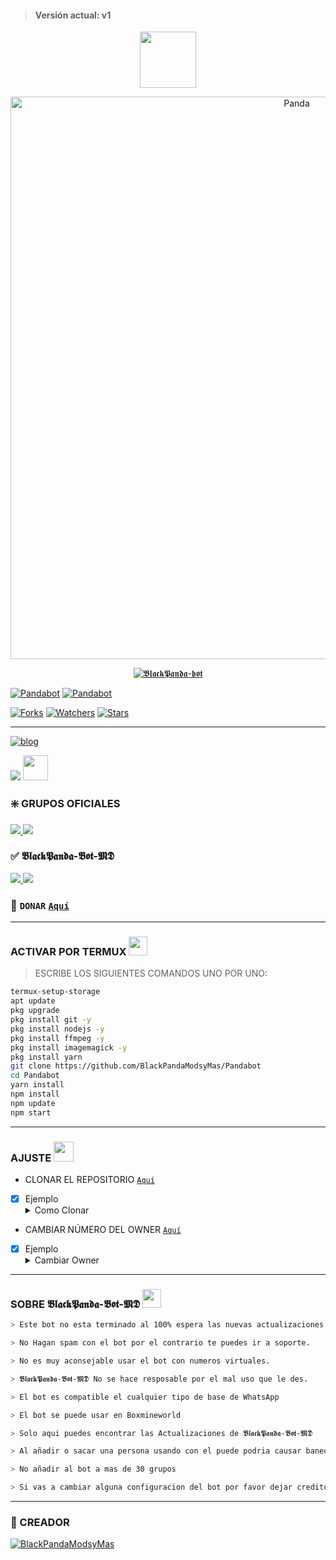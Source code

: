 > #### Versión actual: v1
<p align="center"> 
  <a href="https://github.com/BlackPandaModsyMas/Pandabot/"><img src="https://readme-typing-svg.demolab.com?font=Fira+Code&pause=1000&color=F700EB&center=falso&vCenter=falso&width=435&lines=%F0%9D%90%81%F0%9D%90%A5%F0%9D%90%9A%F0%9D%90%9C%F0%9D%90%A4%F0%9D%90%8F%F0%9D%90%9A%F0%9D%90%A7%F0%9D%90%9D%F0%9D%90%9A-%F0%9D%90%81%F0%9D%90%A8%F0%9D%90%AD+%F0%9D%90%8C%F0%9D%90%83+%F0%9D%90%95%F0%9D%9F%8F;%F0%9D%90%84%F0%9D%90%A5+%F0%9D%90%81%F0%9D%90%A8%F0%9D%90%AD+%F0%9D%90%9A%F0%9D%90%AE%F0%9D%90%A7+%F0%9D%90%A7%F0%9D%90%A8+%F0%9D%90%9E%F0%9D%90%AC%F0%9D%90%AD%F0%9D%90%9A+%F0%9D%90%AD%F0%9D%90%9E%F0%9D%90%AB%F0%9D%90%A6%F0%9D%90%A2%F0%9D%90%A7%F0%9D%90%9A%F0%9D%90%9D%F0%9D%90%A8+%F0%9D%90%9A%F0%9D%90%A5+%F0%9D%9F%8F%F0%9D%9F%8E%F0%9D%9F%8E%25;%F0%9D%90%86%F0%9D%90%AB%F0%9D%90%9A%F0%9D%90%9C%F0%9D%90%A2%F0%9D%90%9A%F0%9D%90%AC+%F0%9D%90%A9%F0%9D%90%A8%F0%9D%90%AB+%F0%9D%90%AE%F0%9D%90%AC%F0%9D%90%9A%F0%9D%90%AB+%F0%9D%90%81%F0%9D%90%A5%F0%9D%90%9A%F0%9D%90%9C%F0%9D%90%A4%F0%9D%90%8F%F0%9D%90%9A%F0%9D%90%A7%F0%9D%90%9D%F0%9D%90%9A-%F0%9D%90%81%F0%9D%90%A8%F0%9D%90%AD+%F0%9D%90%94%F0%9D%90%B0%F0%9D%90%94" height="90px"
</p>

<p align="center">
<img src="https://i.imgur.com/Ltk9Bsh.jpg" alt="Panda" width="900"/>
</p>

<p align="center">
<a href="#"><img title="𝕭𝖑𝖆𝖈𝖐𝕻𝖆𝖓𝖉𝖆-𝖇𝖔𝖙" src="https://img.shields.io/badge/Si te gusto el bot dale al proyecto 🌟 ¡GRACIAS! -red?colorA=%255ffF000&colorB=%23017eFf&style=for-the-badge"></a>
</p>  

<p align="center">
</p>
<a href="#"><img title="Pandabot" src="https://img.shields.io/badge/Suscribete y Sigueme-red?colorA=%255ffF000&colorB=%F77FFFF7&style=for-the-badge"></a> 
<a href="#"><img title="Pandabot" src="https://img.shields.io/badge/Bot Multidivice 24/7-red?colorA=%255ffF000&colorB=%F77FF800&style=for-the-badge">
</a>
    
<p align="higt">   
<a href="https://github.com/BlackPandaModsyMas/Pandabot/network/members"><img title="Forks" src="https://img.shields.io/github/forks/BlackPandaModsyMas/Pandabot?label=Forks&color=blue&style=flat-square"></a>
<a href="https://github.com/BlackPandaModsyMas/Pandabot/watchers"><img title="Watchers" src="https://img.shields.io/github/watchers/BlackPandaModsyMas/Pandabot?label=Watchers&color=green&style=flat-square"></a>
<a href="https://github.com/BlackPandaModsyMas/Pandabot/stargazers"><img title="Stars" src="https://img.shields.io/github/stars/BlackPandaModsyMas/PandaBot?label=Stars&color=yellow&style=flat-square"></a>
</p>

-----
[![blog](https://img.shields.io/badge/YouTube-FF70F0?style=for-the-badge&logo=youtube&logoColor=white)
](https://youtube.com/channel/UCx2DoEC6kb_3kYbYiWkCQFA)  

<p align="hihg">   
<a href="https://instagram.com/Black_panda_mods12" target="_blank"> <img src="https://img.shields.io/badge/-Instagram-%23E4405F?style=for-the-badge&logo=instagram&logoColor=white" target="_blank"></a>
<a href="https://github.com/BlackPandaModsyMas"><img src="http://readme-typing-svg.herokuapp.com?font=mono&size=14&duration=3000&color=ABF7BB&center=verdadero&vCenter=verdadero&lines=Solo+escribeme+si+tiene+dudas." height="40px"
</p> 
</a>

### ❇️ GRUPOS OFICIALES
<a href="https://chat.whatsapp.com/EdklNlkXqZLAEzKS5fdPQp" target="blank"><img src="https://img.shields.io/badge/1️⃣_Grupos_del-Bot🐼-25D366?style=for-the-badge&logo=whatsapp&logoColor=white" />
<a href="https://chat.whatsapp.com/Dx7q8Y2veNH7oBHGgl45Dp" target="blank"><img src="https://img.shields.io/badge/2️⃣_Grupos_del_Bot🐼-25D366?style=for-the-badge&logo=whatsapp&logoColor=white" />
</a>

### ✅ 𝕭𝖑𝖆𝖈𝖐𝕻𝖆𝖓𝖉𝖆-𝕭𝖔𝖙-𝕸𝕯

<a href="http://wa.me/+543777743841?text=.menu" target="blank"><img src="https://img.shields.io/badge/1️⃣_BlackPanda-Bot_🐼-25D366?style=for-the-badge&logo=whatsapp&logoColor=white" />
<a href="http://wa.me/+56936941488?text=.menu" target="blank"><img src="https://img.shields.io/badge/2⃣_BlackPanda-Bot_(OFC)-25D366?style=for-the-badge&logo=whatsapp&logoColor=white" />

</a>

### 💖 ```DONAR``` [`Aquí`](https://www.paypal.me/Blackpandamodsymas)
------------------
### ACTIVAR POR TERMUX  <img src="https://c.tenor.com/HLrXIleGBToAAAAC/transparent-cat.gif" height="30px">
> ESCRIBE LOS SIGUIENTES COMANDOS UNO POR UNO:

```bash
termux-setup-storage
apt update 
pkg upgrade 
pkg install git -y
pkg install nodejs -y
pkg install ffmpeg -y
pkg install imagemagick -y
pkg install yarn
git clone https://github.com/BlackPandaModsyMas/Pandabot
cd Pandabot
yarn install 
npm install
npm update
npm start
```
----    
###  AJUSTE <img src="https://i.pinimg.com/originals/98/1b/e2/981be28d3ec7b85bfb797a5f9e6a01c2.png" height="32px">
- CLONAR EL REPOSITORIO [`Aquí`](https://github.com/BlackPandaModsyMas/Pandabot/fork)
- [x] Ejemplo <details><summary>Como Clonar</summary><img src="https://i.imgur.com/lprYquK.jpg"></details>

- CAMBIAR NÚMERO DEL OWNER [`Aquí`](https://github.com/BlackPandaModsyMas/Pandabot/blob/main/config.js)
- [x] Ejemplo <details><summary>Cambiar Owner</summary><img src="https://i.imgur.com/2nfStbg.jpg"></details>
----
### SOBRE 𝕭𝖑𝖆𝖈𝖐𝕻𝖆𝖓𝖉𝖆-𝕭𝖔𝖙-𝕸𝕯 <img src="https://i.pinimg.com/originals/0e/c9/89/0ec989dde8b5fc0deef4e5b09292b605.gif" height="30px">
```bash
> Este bot no esta terminado al 100% espera las nuevas actualizaciones.

> No Hagan spam con el bot por el contrario te puedes ir a soporte.

> No es muy aconsejable usar el bot con numeros virtuales.

> 𝕭𝖑𝖆𝖈𝖐𝕻𝖆𝖓𝖉𝖆-𝕭𝖔𝖙-𝕸𝕯 No se hace resposable por el mal uso que le des.

> El bot es compatible el cualquier tipo de base de WhatsApp

> El bot se puede usar en Boxmineworld

> Solo aqui puedes encontrar las Actualizaciones de 𝕭𝖑𝖆𝖈𝖐𝕻𝖆𝖓𝖉𝖆-𝕭𝖔𝖙-𝕸𝕯

> Al añadir o sacar una persona usando con el puede podria causar baneo en un futuro

> No añadir al bot a mas de 30 grupos

> Si vas a cambiar alguna configuracion del bot por favor dejar credito
```
----

### 🌟 CREADOR
 
[![BlackPandaModsyMas](https://github.com/BlackPandaModsyMas.png?size=100)](https://github.com/BlackPandaModsyMas/Pandabot) 
